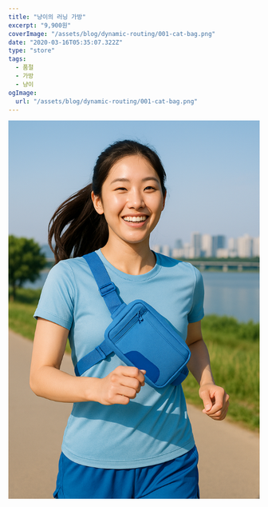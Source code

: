```yaml
---
title: "냥이의 러닝 가방"
excerpt: "9,900원"
coverImage: "/assets/blog/dynamic-routing/001-cat-bag.png"
date: "2020-03-16T05:35:07.322Z"
type: "store"
tags:
  - 품절
  - 가방
  - 냥이
ogImage:
  url: "/assets/blog/dynamic-routing/001-cat-bag.png"
---
```


![가방](/public/assets/blog/images/store-001-bag.png)
